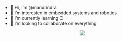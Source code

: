 - 👋 Hi, I’m @mandrindra
- 👀 I’m interested in embedded systems and robotics
- 🌱 I’m currently learning C
- 💞️ I’m looking to collaborate on everything
<p align="center">
  <img src="https://capsule-render.vercel.app/api?text=Hey Everyone!🕹️&animation=fadeIn&type=waving&color=gradient&height=100"/>
</p>
<!---
mandrindra12/mandrindra12 is a ✨ special ✨ repository because its `README.md` (this file) appears on your GitHub profile.
You can click the Preview link to take a look at your changes.
--->

